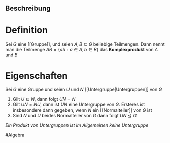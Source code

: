 ## Beschreibung


# Definition
Sei $G$ eine [[Gruppe]], und seien $A, B \subseteq G$ beliebige Teilmengen. Dann nennt man die Teilmenge $AB=\{ab:a \in A, b\in B\}$ das **Komplexprodukt** von $A$ und $B$

# Eigenschaften
Sei $G$ eine Gruppe und seien $U$ und $N$ [[Untergruppe|Untergruppen]] von $G$
1. Gilt $U \subseteq N$, dann folgt $UN=N$
2. Gilt $UN = NU$, dann ist $UN$ eine Untergruppe von $G$. 
Ersteres ist insbesondere dann gegeben, wenn $N$ ein [[Normalteiler]] von $G$ ist
3. Sind $N$ und $U$ beides Normalteiler von $G$ dann folgt $UN \trianglelefteq G$

*Ein Produkt von Untergruppen ist im Allgemeinen keine Untergruppe*

#Algebra 
